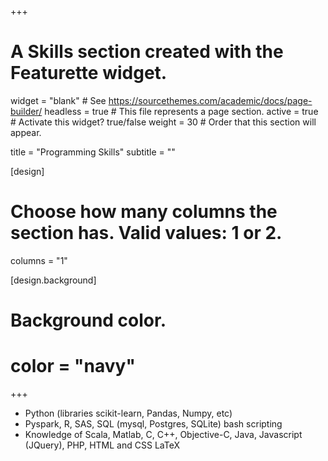 +++
# A Skills section created with the Featurette widget.
widget = "blank"  # See https://sourcethemes.com/academic/docs/page-builder/
headless = true  # This file represents a page section.
active = true  # Activate this widget? true/false
weight = 30  # Order that this section will appear.

title = "Programming Skills"
subtitle = ""


[design]
  # Choose how many columns the section has. Valid values: 1 or 2.
  columns = "1"


[design.background]  
#  Background color.
#  color = "navy"
  
+++

- Python (libraries scikit-learn, Pandas, Numpy, etc) 
- Pyspark, R, SAS, SQL (mysql, Postgres, SQLite) bash scripting 
- Knowledge of Scala, Matlab, C, C++, Objective-C, Java, Javascript (JQuery), PHP, HTML and CSS LaTeX

